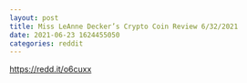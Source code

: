 ```yaml
--- 
layout: post 
title: Miss LeAnne Decker’s Crypto Coin Review 6/32/2021 
date: 2021-06-23 1624455050 
categories: reddit 
--- 
```

https://redd.it/o6cuxx